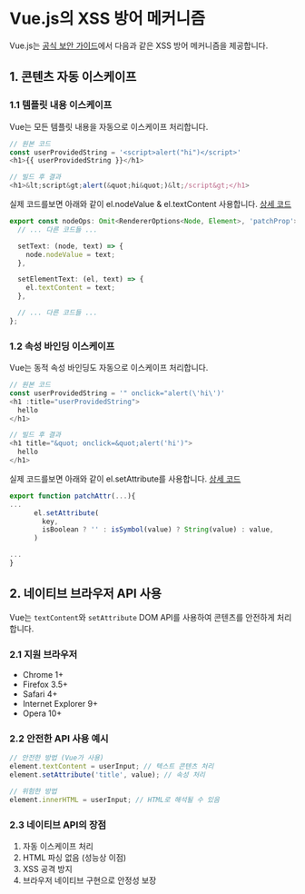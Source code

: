 # Vue.js의 XSS 방어 메커니즘

Vue.js는 [공식 보안 가이드](https://vuejs.org/guide/best-practices/security.html#what-vue-does-to-protect-you)에서 다음과 같은 XSS 방어 메커니즘을 제공합니다.

## 1. 콘텐츠 자동 이스케이프

### 1.1 템플릿 내용 이스케이프

Vue는 모든 템플릿 내용을 자동으로 이스케이프 처리합니다.

```javascript
// 원본 코드
const userProvidedString = '<script>alert("hi")</script>'
<h1>{{ userProvidedString }}</h1>

// 빌드 후 결과
<h1>&lt;script&gt;alert(&quot;hi&quot;)&lt;/script&gt;</h1>
```

실제 코드를보면 아래와 같이 el.nodeValue & el.textContent 사용합니다. [상세 코드](https://github.com/vuejs/core/blob/main/packages/runtime-dom/src/nodeOps.ts#L77)

```typescript
export const nodeOps: Omit<RendererOptions<Node, Element>, 'patchProp'> = {
  // ... 다른 코드들 ...

  setText: (node, text) => {
    node.nodeValue = text;
  },

  setElementText: (el, text) => {
    el.textContent = text;
  },

  // ... 다른 코드들 ...
};
```

### 1.2 속성 바인딩 이스케이프

Vue는 동적 속성 바인딩도 자동으로 이스케이프 처리합니다.

```javascript
// 원본 코드
const userProvidedString = '" onclick="alert(\'hi\')'
<h1 :title="userProvidedString">
  hello
</h1>

// 빌드 후 결과
<h1 title="&quot; onclick=&quot;alert('hi')">
  hello
</h1>
```

실제 코드를보면 아래와 같이 el.setAttribute를 사용합니다. [상세 코드](https://github.com/vuejs/core/blob/main/packages/runtime-dom/src/modules/attrs.ts#L28)

```typescript
export function patchAttr(...){
...
      el.setAttribute(
        key,
        isBoolean ? '' : isSymbol(value) ? String(value) : value,
      )

...
}
```

## 2. 네이티브 브라우저 API 사용

Vue는 `textContent`와 `setAttribute` DOM API를 사용하여 콘텐츠를 안전하게 처리합니다.

### 2.1 지원 브라우저

- Chrome 1+
- Firefox 3.5+
- Safari 4+
- Internet Explorer 9+
- Opera 10+

### 2.2 안전한 API 사용 예시

```javascript
// 안전한 방법 (Vue가 사용)
element.textContent = userInput; // 텍스트 콘텐츠 처리
element.setAttribute('title', value); // 속성 처리

// 위험한 방법
element.innerHTML = userInput; // HTML로 해석될 수 있음
```

### 2.3 네이티브 API의 장점

1. 자동 이스케이프 처리
2. HTML 파싱 없음 (성능상 이점)
3. XSS 공격 방지
4. 브라우저 네이티브 구현으로 안정성 보장
